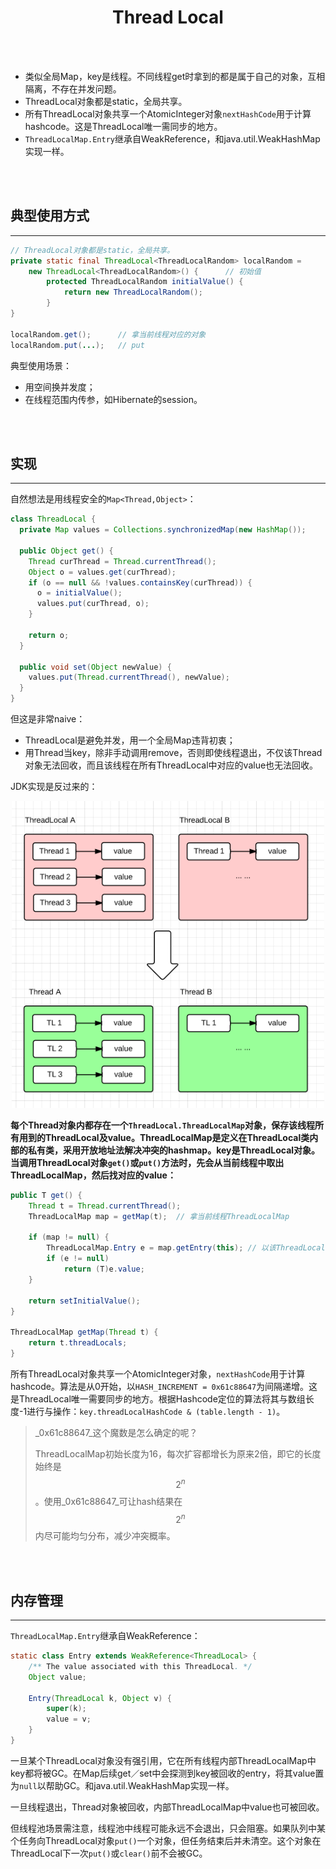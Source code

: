 # <center>Thread Local</center>



<br></br>

* 类似全局Map，key是线程。不同线程get时拿到的都是属于自己的对象，互相隔离，不存在并发问题。
* ThreadLocal对象都是static，全局共享。
* 所有ThreadLocal对象共享一个AtomicInteger对象`nextHashCode`用于计算hashcode。这是ThreadLocal唯一需同步的地方。
* `ThreadLocalMap.Entry`继承自WeakReference，和java.util.WeakHashMap实现一样。

<br></br>



## 典型使用方式
-----

``` java
// ThreadLocal对象都是static，全局共享。
private static final ThreadLocal<ThreadLocalRandom> localRandom =  
    new ThreadLocal<ThreadLocalRandom>() {      // 初始值
        protected ThreadLocalRandom initialValue() {
            return new ThreadLocalRandom();
        }
}

localRandom.get();      // 拿当前线程对应的对象
localRandom.put(...);   // put
```

典型使用场景：
* 用空间换并发度；
* 在线程范围内传参，如Hibernate的session。

<br></br>



## 实现
----
自然想法是用线程安全的`Map<Thread,Object>`：

``` java
class ThreadLocal {
  private Map values = Collections.synchronizedMap(new HashMap());

  public Object get() {
    Thread curThread = Thread.currentThread();
    Object o = values.get(curThread);
    if (o == null && !values.containsKey(curThread)) {
      o = initialValue();
      values.put(curThread, o);
    }

    return o;
  }

  public void set(Object newValue) {
    values.put(Thread.currentThread(), newValue);
  }
}
```

但这是非常naive：
* ThreadLocal是避免并发，用一个全局Map违背初衷；
* 用Thread当key，除非手动调用remove，否则即使线程退出，不仅该Thread对象无法回收，而且该线程在所有ThreadLocal中对应的value也无法回收。

JDK实现是反过来的： 
<p align="center">
  <img src="./Images/threadlocal.png" width="500" />
</p>

**每个Thread对象内都存在一个`ThreadLocal.ThreadLocalMap`对象，保存该线程所有用到的ThreadLocal及value。ThreadLocalMap是定义在ThreadLocal类内部的私有类，采用开放地址法解决冲突的hashmap。key是ThreadLocal对象。当调用ThreadLocal对象`get()`或`put()`方法时，先会从当前线程中取出ThreadLocalMap，然后找对应的value：**

``` java
public T get() {
    Thread t = Thread.currentThread();
    ThreadLocalMap map = getMap(t);  // 拿当前线程ThreadLocalMap

    if (map != null) {
        ThreadLocalMap.Entry e = map.getEntry(this); // 以该ThreadLocal对象为key取value
        if (e != null)
            return (T)e.value;
    }

    return setInitialValue();
}

ThreadLocalMap getMap(Thread t) {
    return t.threadLocals;
}
```

所有ThreadLocal对象共享一个AtomicInteger对象，`nextHashCode`用于计算hashcode。算法是从0开始，以`HASH_INCREMENT = 0x61c88647`为间隔递增。这是ThreadLocal唯一需要同步的地方。根据Hashcode定位的算法将其与数组长度-1进行与操作：`key.threadLocalHashCode & (table.length - 1)`。

> _0x61c88647_这个魔数是怎么确定的呢？
> 
> ThreadLocalMap初始长度为16，每次扩容都增长为原来2倍，即它的长度始终是 $$ 2^n $$。使用_0x61c88647_可让hash结果在 $$ 2^n $$ 内尽可能均匀分布，减少冲突概率。

<br></br>



## 内存管理
-----
`ThreadLocalMap.Entry`继承自WeakReference：

``` java
static class Entry extends WeakReference<ThreadLocal> {
    /** The value associated with this ThreadLocal. */
    Object value;

    Entry(ThreadLocal k, Object v) {
        super(k);
        value = v;
    }
}
```

一旦某个ThreadLocal对象没有强引用，它在所有线程内部ThreadLocalMap中key都将被GC。在Map后续get／set中会探测到key被回收的entry，将其value置为`null`以帮助GC。和java.util.WeakHashMap实现一样。

一旦线程退出，Thread对象被回收，内部ThreadLocalMap中value也可被回收。

但线程池场景需注意，线程池中线程可能永远不会退出，只会阻塞。如果队列中某个任务向ThreadLocal对象`put()`一个对象，但任务结束后并未清空。这个对象在ThreadLocal下一次`put()`或`clear()`前不会被GC。